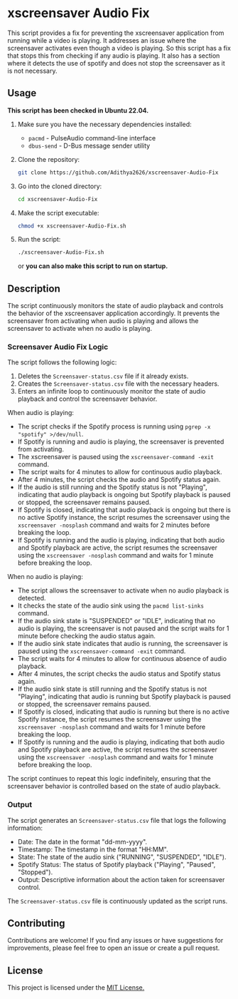 # xscreensaver Audio Fix

This script provides a fix for preventing the xscreensaver application from running while a video is playing. It addresses an issue where the screensaver activates even though a video is playing. So this script has a fix that stops this from checking if any audio is playing. It also has a section where it detects the use of spotify and does not stop the screensaver as it is not necessary.

## Usage

**This script has been checked in Ubuntu 22.04.**

1. Make sure you have the necessary dependencies installed:
   - `pacmd` - PulseAudio command-line interface
   - `dbus-send` - D-Bus message sender utility

2. Clone the repository:
   ```bash
   git clone https://github.com/Adithya2626/xscreensaver-Audio-Fix
   ```

3. Go into the cloned directory:
   ```bash
   cd xscreensaver-Audio-Fix
   ```

4. Make the script executable:
   ```bash
   chmod +x xscreensaver-Audio-Fix.sh
   ```

5. Run the script:
   ```bash
   ./xscreensaver-Audio-Fix.sh
   ```
   or **you can also make this script to run on startup.**

   
## Description

The script continuously monitors the state of audio playback and controls the behavior of the xscreensaver application accordingly. It prevents the screensaver from activating when audio is playing and allows the screensaver to activate when no audio is playing.

### Screensaver Audio Fix Logic

The script follows the following logic:

1. Deletes the `Screensaver-status.csv` file if it already exists.
2. Creates the `Screensaver-status.csv` file with the necessary headers.
3. Enters an infinite loop to continuously monitor the state of audio playback and control the screensaver behavior.

When audio is playing:

- The script checks if the Spotify process is running using `pgrep -x "spotify" >/dev/null`.
- If Spotify is running and audio is playing, the screensaver is prevented from activating.
- The xscreensaver is paused using the `xscreensaver-command -exit` command.
- The script waits for 4 minutes to allow for continuous audio playback.
- After 4 minutes, the script checks the audio and Spotify status again.
- If the audio is still running and the Spotify status is not "Playing", indicating that audio playback is ongoing but Spotify playback is paused or stopped, the screensaver remains paused.
- If Spotify is closed, indicating that audio playback is ongoing but there is no active Spotify instance, the script resumes the screensaver using the `xscreensaver -nosplash` command and waits for 2 minutes before breaking the loop.
- If Spotify is running and the audio is playing, indicating that both audio and Spotify playback are active, the script resumes the screensaver using the `xscreensaver -nosplash` command and waits for 1 minute before breaking the loop.

When no audio is playing:

- The script allows the screensaver to activate when no audio playback is detected.
- It checks the state of the audio sink using the `pacmd list-sinks` command.
- If the audio sink state is "SUSPENDED" or "IDLE", indicating that no audio is playing, the screensaver is not paused and the script waits for 1 minute before checking the audio status again.
- If the audio sink state indicates that audio is running, the screensaver is paused using the `xscreensaver-command -exit` command.
- The script waits for 4 minutes to allow for continuous absence of audio playback.
- After 4 minutes, the script checks the audio status and Spotify status again.
- If the audio sink state is still running and the Spotify status is not "Playing", indicating that audio is running but Spotify playback is paused or stopped, the screensaver remains paused.
- If Spotify is closed, indicating that audio is running but there is no active Spotify instance, the script resumes the screensaver using the `xscreensaver -nosplash` command and waits for 1 minute before breaking the loop.
- If Spotify is running and the audio is playing, indicating that both audio and Spotify playback are active, the script resumes the screensaver using the `xscreensaver -nosplash` command and waits for 1 minute before breaking the loop.

The script continues to repeat this logic indefinitely, ensuring that the screensaver behavior is controlled based on the state of audio playback.

### Output

The script generates an `Screensaver-status.csv` file that logs the following information:

- Date: The date in the format "dd-mm-yyyy".
- Timestamp: The timestamp in the format "HH:MM".
- State: The state of the audio sink ("RUNNING", "SUSPENDED", "IDLE").
- Spotify Status: The status of Spotify playback ("Playing", "Paused", "Stopped").
- Output: Descriptive information about the action taken for screensaver control.

The `Screensaver-status.csv` file is continuously updated as the script runs.

## Contributing

Contributions are welcome! If you find any issues or have suggestions for improvements, please feel free to open an issue or create a pull request.

## License

This project is licensed under the [MIT License.](LICENSE)
